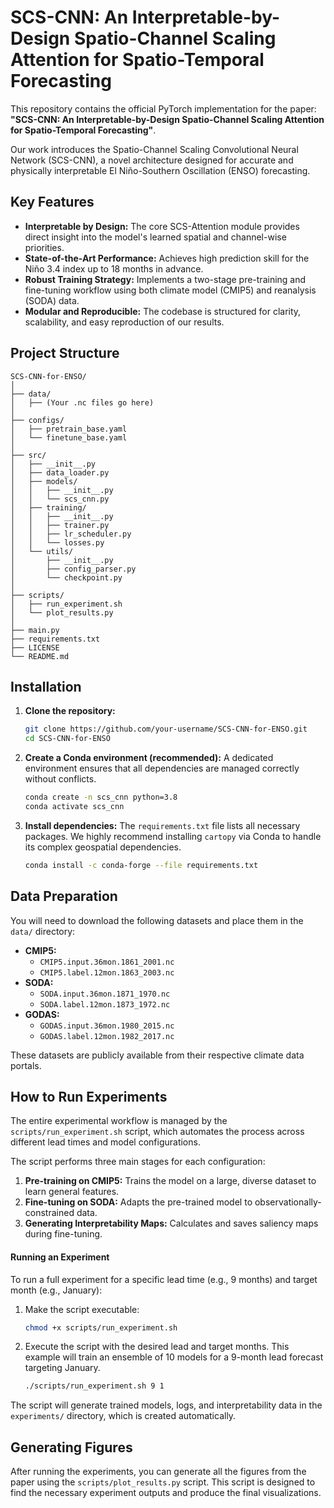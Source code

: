 # SCS-CNN: An Interpretable-by-Design Spatio-Channel Scaling Attention for Spatio-Temporal Forecasting

This repository contains the official PyTorch implementation for the paper: **"SCS-CNN: An Interpretable-by-Design Spatio-Channel Scaling Attention for Spatio-Temporal Forecasting"**.

Our work introduces the Spatio-Channel Scaling Convolutional Neural Network (SCS-CNN), a novel architecture designed for accurate and physically interpretable El Niño-Southern Oscillation (ENSO) forecasting.

## Key Features

- **Interpretable by Design:** The core SCS-Attention module provides direct insight into the model's learned spatial and channel-wise priorities.
- **State-of-the-Art Performance:** Achieves high prediction skill for the Niño 3.4 index up to 18 months in advance.
- **Robust Training Strategy:** Implements a two-stage pre-training and fine-tuning workflow using both climate model (CMIP5) and reanalysis (SODA) data.
- **Modular and Reproducible:** The codebase is structured for clarity, scalability, and easy reproduction of our results.

## Project Structure

```
SCS-CNN-for-ENSO/
│
├── data/
│   ├── (Your .nc files go here)
│
├── configs/
│   ├── pretrain_base.yaml
│   └── finetune_base.yaml
│
├── src/
│   ├── __init__.py
│   ├── data_loader.py
│   ├── models/
│   │   ├── __init__.py
│   │   └── scs_cnn.py
│   ├── training/
│   │   ├── __init__.py
│   │   ├── trainer.py
│   │   ├── lr_scheduler.py
│   │   └── losses.py
│   └── utils/
│       ├── __init__.py
│       ├── config_parser.py
│       └── checkpoint.py
│
├── scripts/
│   ├── run_experiment.sh
│   └── plot_results.py
│
├── main.py
├── requirements.txt
├── LICENSE
└── README.md
```

## Installation

1.  **Clone the repository:**
    ```bash
    git clone https://github.com/your-username/SCS-CNN-for-ENSO.git
    cd SCS-CNN-for-ENSO
    ```

2.  **Create a Conda environment (recommended):**
    A dedicated environment ensures that all dependencies are managed correctly without conflicts.
    ```bash
    conda create -n scs_cnn python=3.8
    conda activate scs_cnn
    ```

3.  **Install dependencies:**
    The `requirements.txt` file lists all necessary packages. We highly recommend installing `cartopy` via Conda to handle its complex geospatial dependencies.
    ```bash
    conda install -c conda-forge --file requirements.txt
    ```

## Data Preparation

You will need to download the following datasets and place them in the `data/` directory:

- **CMIP5:**
  - `CMIP5.input.36mon.1861_2001.nc`
  - `CMIP5.label.12mon.1863_2003.nc`
- **SODA:**
  - `SODA.input.36mon.1871_1970.nc`
  - `SODA.label.12mon.1873_1972.nc`
- **GODAS:**
  - `GODAS.input.36mon.1980_2015.nc`
  - `GODAS.label.12mon.1982_2017.nc`

These datasets are publicly available from their respective climate data portals.

## How to Run Experiments

The entire experimental workflow is managed by the `scripts/run_experiment.sh` script, which automates the process across different lead times and model configurations.

The script performs three main stages for each configuration:
1.  **Pre-training on CMIP5:** Trains the model on a large, diverse dataset to learn general features.
2.  **Fine-tuning on SODA:** Adapts the pre-trained model to observationally-constrained data.
3.  **Generating Interpretability Maps:** Calculates and saves saliency maps during fine-tuning.

#### Running an Experiment

To run a full experiment for a specific lead time (e.g., 9 months) and target month (e.g., January):

1.  Make the script executable:
    ```bash
    chmod +x scripts/run_experiment.sh
    ```
2.  Execute the script with the desired lead and target months. This example will train an ensemble of 10 models for a 9-month lead forecast targeting January.
    ```bash
    ./scripts/run_experiment.sh 9 1
    ```

The script will generate trained models, logs, and interpretability data in the `experiments/` directory, which is created automatically.

## Generating Figures

After running the experiments, you can generate all the figures from the paper using the `scripts/plot_results.py` script. This script is designed to find the necessary experiment outputs and produce the final visualizations.
